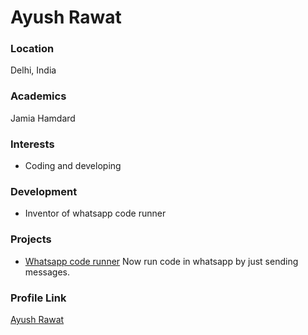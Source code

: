 # Ayush Rawat

### Location

Delhi, India

### Academics

Jamia Hamdard

### Interests

- Coding and developing

### Development

- Inventor of whatsapp code runner

### Projects

- [Whatsapp code runner](https://github.com/Ayushrawat-cmd/code-runner) Now run code in whatsapp by just sending messages.

### Profile Link

[Ayush Rawat](https://github.com/Ayushrawat-cmd)